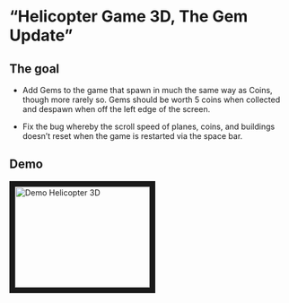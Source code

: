 # “Helicopter Game 3D, The Gem Update”

## The goal

- Add Gems to the game that spawn in much the same way as Coins, though more rarely so.
  Gems should be worth 5 coins when collected and despawn when off the left edge of the screen.

- Fix the bug whereby the scroll speed of planes, coins, and buildings doesn’t reset when the game is
  restarted via the space bar.
  
## Demo

<a href="http://www.youtube.com/watch?feature=player_embedded&v=VnWVBbsnJ3w
" target="_blank"><img src="http://img.youtube.com/vi/VnWVBbsnJ3w/0.jpg"
alt="Demo Helicopter 3D" width="240" height="180" border="10" /></a>
